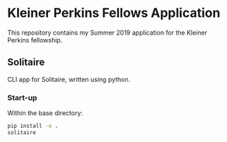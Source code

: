 # Kleiner Perkins Fellows Application

This repository contains my Summer 2019 application for the Kleiner Perkins fellowship.

## Solitaire

CLI app for Solitaire, written using python. 

### Start-up

Within the base directory:
```bash
pip install -e .
solitaire
```